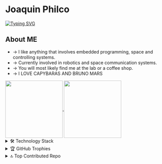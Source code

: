 # Joaquin Philco

[![Typing SVG](https://readme-typing-svg.demolab.com/?lines=Hello+stranger...;Feel+free+to+reach+out+to+me!;I'm+currently+coding+or+sleeping&color=b3d141)](https://git.io/typing-svg)

## About ME
- -> I like anything that involves embedded programming, space and controlling systems. 
- -> Currently involved in robotics and space communication systems.
- -> You will most likely find me at the lab or a coffee shop.
- -> I LOVE CAPYBARAS AND BRUNO MARS
<!--
**Joas329/Joas329** is a ✨ _special_ ✨ repository because its `README.md` (this file) appears on your GitHub profile.

Here are some ideas to get you started:

- 🔭 I’m currently working on ...
- 🌱 I’m currently learning ...
- 👯 I’m looking to collaborate on ...
- 🤔 I’m looking for help with ...
- 💬 Ask me about ...
- 📫 How to reach me: ...
- 😄 Pronouns: ...
- ⚡ Fun fact: ...
-->
<a href="https://github.com/anuraghazra/github-readme-stats">
  <img height=180  align="center" src="https://github-readme-streak-stats.herokuapp.com/?user=Joas329&theme=merko&hide_border=true" />
</a>
<a href="https://github.com/anuraghazra/convoychat">
  <img height=180  align="center" src="https://github-readme-stats.vercel.app/api/top-langs/?username=Joas329&theme=merko&hide_border=true&include_all_commits=true&count_private=true&layout=compact" />
</a>

<details>
  <summary>🛠️ Technology Stack</summary>
  <br>
    
  ## Programming Languages 📝
  ![Python](https://img.shields.io/badge/python-3670A0?style=for-the-badge&logo=python&logoColor=ffdd54)![Java](https://img.shields.io/badge/java-%23ED8B00.svg?style=for-the-badge&logo=openjdk&logoColor=white)![C++](https://img.shields.io/badge/c++-%2300599C.svg?style=for-the-badge&logo=c%2B%2B&logoColor=white)![Shell Script](https://img.shields.io/badge/shell_script-%23121011.svg?style=for-the-badge&logo=gnu-bash&logoColor=white)![C](https://img.shields.io/badge/c-%2300599C.svg?style=for-the-badge&logo=c&logoColor=white)![R](https://img.shields.io/badge/r-%23276DC3.svg?style=for-the-badge&logo=r&logoColor=white)![YAML](https://img.shields.io/badge/yaml-%23ffffff.svg?style=for-the-badge&logo=yaml&logoColor=151515)
  
  ## Frameworks and Tools⚡
  ![Ubuntu](https://img.shields.io/badge/Ubuntu-E95420?style=for-the-badge&logo=ubuntu&logoColor=white)![Linux](https://img.shields.io/badge/Linux-FCC624?style=for-the-badge&logo=linux&logoColor=black)![Arduino](https://img.shields.io/badge/-Arduino-00979D?style=for-the-badge&logo=Arduino&logoColor=white)![Notion](https://img.shields.io/badge/Notion-%23000000.svg?style=for-the-badge&logo=notion&logoColor=white)![Raspberry Pi](https://img.shields.io/badge/-RaspberryPi-C51A4A?style=for-the-badge&logo=Raspberry-Pi)
  ![Qt](https://img.shields.io/badge/Qt-%23217346.svg?style=for-the-badge&logo=Qt&logoColor=white)![ROS](https://img.shields.io/badge/ros-%230A0FF9.svg?style=for-the-badge&logo=ros&logoColor=white)![Git](https://img.shields.io/badge/git-%23F05033.svg?style=for-the-badge&logo=git&logoColor=white)

</details>


<details>
<summary>🏆 GitHub Trophies</summary>summary>
  
![](https://github-profile-trophy.vercel.app/?username=Joas329&theme=radical&no-frame=false&no-bg=true&margin-w=4)
  
</details>

<details>
<summary>🔝 Top Contributed Repo </summary>
  
![](https://github-contributor-stats.vercel.app/api?username=Joas329&limit=5&theme=merko&combine_all_yearly_contributions=true&hide_border=true)
</details>
